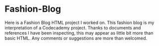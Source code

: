 # Fashion-Blog
Here is a Fashion Blog HTML project I worked on. This fashion blog is my interpretation of a Codecademy project. Thanks to documents and references I have been inspecting, this may appear as little bit more than basic HTML. Any comments or suggestions are more than welcomed.
